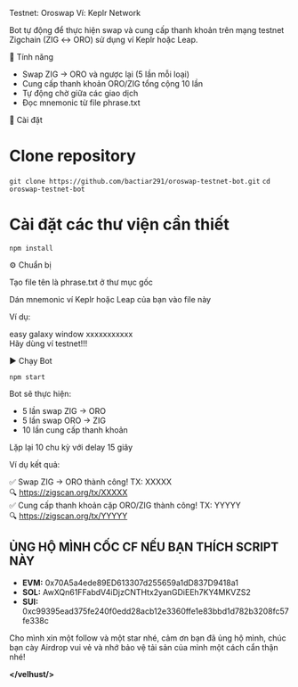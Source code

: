 Testnet: Oroswap Ví:  Keplr Network 

Bot tự động để thực hiện swap và cung cấp thanh khoản trên mạng testnet Zigchain (ZIG ↔️ ORO) sử dụng ví Keplr hoặc Leap.

🚀 Tính năng

- Swap ZIG → ORO và ngược lại (5 lần mỗi loại)
- Cung cấp thanh khoản ORO/ZIG tổng cộng 10 lần
- Tự động chờ giữa các giao dịch
- Đọc mnemonic từ file phrase.txt

📁 Cài đặt

# Clone repository
```git clone https://github.com/bactiar291/oroswap-testnet-bot.git```
```cd oroswap-testnet-bot```

# Cài đặt các thư viện cần thiết
```npm install```

⚙️ Chuẩn bị

Tạo file tên là phrase.txt ở thư mục gốc

Dán mnemonic ví Keplr hoặc Leap của bạn vào file này

Ví dụ:

easy galaxy window xxxxxxxxxxx  
Hãy dùng ví testnet!!!

▶️ Chạy Bot

```npm start```

Bot sẽ thực hiện:

- 5 lần swap ZIG → ORO
- 5 lần swap ORO → ZIG
- 10 lần cung cấp thanh khoản

Lặp lại 10 chu kỳ với delay 15 giây

Ví dụ kết quả:

✅ Swap ZIG → ORO thành công! TX: XXXXX  
🔍 https://zigscan.org/tx/XXXXX  
✅ Cung cấp thanh khoản cặp ORO/ZIG thành công! TX: YYYYY  
🔍 https://zigscan.org/tx/YYYYY  

## ỦNG HỘ MÌNH CỐC CF NẾU BẠN THÍCH SCRIPT NÀY

- **EVM:** 0x70A5a4ede89ED613307d255659a1dD837D9418a1
- **SOL:** AwXQn61FFabdV4iDjzCNTHtx2yanGDiEEh7KY4MKVZS2
- **SUI:** 0xc99395ead375fe240f0edd28acb12e3360ffe1e83bbd1d782b3208fc57fe338c

Cho mình xin một follow và một star nhé, cảm ơn bạn đã ủng hộ mình, chúc bạn cày Airdrop vui vẻ và nhớ bảo vệ tải sản của mình một cách cẩn thận nhé!

**</velhust/>**
